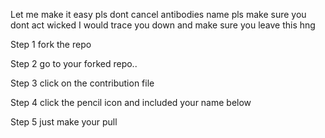Let me make it easy pls dont cancel antibodies name pls make sure you dont act wicked I would trace you down and make sure you leave this hng 

Step 1 fork the repo

Step 2 go to your forked repo..

Step 3 click on the contribution file

Step 4 click the pencil icon and included your name below

Step 5 just make your pull 
